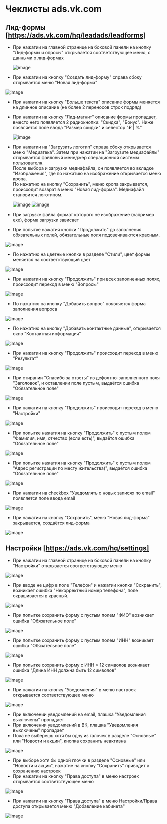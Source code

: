 # Чеклисты ads.vk.com
## Лид-формы [https://ads.vk.com/hq/leadads/leadforms]
- При нажатии на главной странице на боковой панели на кнопку "Лид-формы и опросы" открывается соответствующее меню, с данными о лид-формах
  
  ![image](https://github.com/user-attachments/assets/83b2e635-6204-4ba8-b972-2f697b37d152)
- При нажатии на кнопку "Создать лид-форму" справа сбоку открывается меню "Новая лид-форма"
  
![image](https://github.com/user-attachments/assets/8dabe327-8018-4804-b94d-f9b378f7fae7)
- При нажатии на кнопку "Больше текста" описание формы меняется на длинное описание (не более 2 переносов строк подряд)
- При нажатии на кнопку "Лид-магнит" описание формы пропадает, вместо него появляется 2 радиокнопки: "Скидка", "Бонус". Ниже появляется поле ввода "Размер скидки" и селектор "₽ | %"
  
  ![image](https://github.com/user-attachments/assets/b1345d1d-a6c1-4efe-9ea7-9810e30402dd)
- При нажатии на "Загрузить логотип" справа сбоку открывается меню "Медиатека". Затем при нажатии на "Загрузите медиафайлы" открывается файловый менеджер операционной системы пользователя.\
  После выбора и загрузки медиафайла, он появляется во вкладке "Изображения", где по нажатию на изображение открывается меню кропа.\
  По нажатию на кнопку "Сохранить", меню кропа закрывается, происходит возврат в меню "Новая лид-форма". Медиафайл становится логотипом.
  
  ![image](https://github.com/user-attachments/assets/b0a94dd0-fc6f-4bad-bde8-466db0d2df7e)
  ![image](https://github.com/user-attachments/assets/bb06eb8e-9a44-43be-a8ca-a846060f1445)
- При загрузке файла формат которого не изображение (например exe), форма загрузки зависает 

- При попытке нажатия кнопки "Продолжить" до заполнения обязательных полей, обязательные поля подсвечиваются красным.
  
![image](https://github.com/user-attachments/assets/0a47513d-6ed5-4089-8b0f-6bb23a224ec3)
- По нажатию на цветные кнопки в разделе "Стили", цвет формы меняется на соответствующий цвет

![image](https://github.com/user-attachments/assets/86b7f2c4-8dfc-4a29-9c52-84cd661aee56)

- При нажатии на кнопку "Продолжить" при всех заполненных полях, происходит переход в меню "Вопросы"

![image](https://github.com/user-attachments/assets/b5ee5d4b-0b7a-4e28-a46a-cb75474ab429)
- По нажатию на кнопку "Добавить вопрос" появляется форма заполнения вопроса

![image](https://github.com/user-attachments/assets/57aa562e-59cb-4426-970d-c672f88ce291)
- По нажатию на кнопку "Добавить контактные данные", открывается окно "Контактная информация"

![image](https://github.com/user-attachments/assets/c4f013a9-583f-4019-aa13-92239fdea285)
- При нажатии на кнопку "Продолжить" происходит переход в меню "Результат"

![image](https://github.com/user-attachments/assets/228b515f-99e8-4511-b43f-5f2ed6f3db0d)
- При стирании "Спасибо за ответы" из дефолтно-заполненного поля "Заголовок", и оставлении поле пустым, выдаётся ошибка "Обязательное поле"
  
![image](https://github.com/user-attachments/assets/61a9d33e-2a33-4608-ab4e-9b99df30d5eb)
- При нажатии на кнопку "Продолжить" происходит переход в меню "Настройки"

![image](https://github.com/user-attachments/assets/da50566f-b7a9-4341-9df4-8b9515bf8639)
- При попытке нажатия на кнопку "Продолжить" с пустым полем "Фамилия, имя, отчество (если есть)", выдаётся ошибка "Обязательное поле"

![image](https://github.com/user-attachments/assets/26d12b12-a71d-40fe-a3bb-27e4b8f314c4)
- При попытке нажатия на кнопку "Продолжить" с пустым полем "Адрес регистрации по месту жительства)", выдаётся ошибка "Обязательное поле"
  
![image](https://github.com/user-attachments/assets/0ae6fc8e-abf8-4e35-9f9e-764ff540dbbe)
- При нажатии на checkbox "Уведомлять о новых записях по email" появляется поле ввода email

![image](https://github.com/user-attachments/assets/e981176d-2b0d-4eda-81a5-731076b1f88a)
- При нажатии на кнопку "Сохранить", меню "Новая лид-форма" закрывается, создаётся лид-форма
  
![image](https://github.com/user-attachments/assets/1de55bb7-d0ca-4113-95c9-8574ad8b4320)

## Настройки [https://ads.vk.com/hq/settings]
- При нажатии на главной странице на боковой панели на кнопку "Настройки" открывается соответствующее меню
  
![image](https://github.com/user-attachments/assets/7e0bddab-4339-44f8-82df-1107aa3fd160)
- При вводе не цифр в поле "Телефон" и нажатии кнопки "Сохранить", возникает ошибка "Некорректный номер телефона", поле окрашивается в красный.

 ![image](https://github.com/user-attachments/assets/93229e1a-02eb-4667-b219-9ed410b2d5f6)
- При попытке сохранить форму с пустым полем "ФИО" возникает ошибка "Обязательное поле"
  
![image](https://github.com/user-attachments/assets/5ce9c5e4-4601-4b61-a84d-f0228cfd40fb)
- При попытке сохранить форму с пустым полем "ИНН" возникает ошибка "Обязательное поле"
  
![image](https://github.com/user-attachments/assets/4e9a5665-a8aa-4522-a5a8-9d620e100fc3)
- При попытке сохранить форму с ИНН < 12 символов возникает ошибка "Длина ИНН должна быть 12 символов"

![image](https://github.com/user-attachments/assets/26f93c07-deb0-4ee7-866a-c815bd3e6837)
- При нажатии на кнопку "Уведомления" в меню настроек открывается соответствующее меню

![image](https://github.com/user-attachments/assets/6904db60-5ec5-4c60-9114-43a7b02a78b8)
- При включении уведомлений на email, плашка "Уведомления выключены" пропадает
- При включении уведомлений в ВК, плашка "Уведомления выключены" пропадает
- Пока не выберешь хотя бы одну из галочек в разделе "Основные" или "Новости и акции", кнопка сохранить неактивна
  
![image](https://github.com/user-attachments/assets/a97c67f4-0bdb-4e98-8691-a3240f45ce41)
- При выборе хотя бы одной глочки в разделе "Основные" или "Новости и акции", нажатие на кнопку "Сохранить" приводит к сохранению настроек
- При нажатии на кнопку "Права доступа" в меню настроек открывается соответствующее меню

 ![image](https://github.com/user-attachments/assets/157f97ca-33e0-4f3f-aba5-5a3601b840b5)
- При нажатии на кнопку "Права доступа" в меню Настройки/Права доступа открывается меню "Добавление кабинета"

 ![image](https://github.com/user-attachments/assets/9ae991c8-eea2-4404-9391-aad37d0af2b3)




